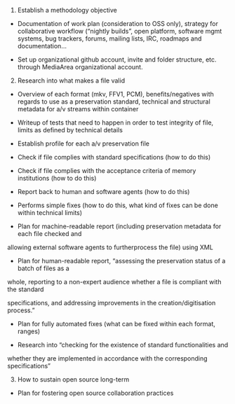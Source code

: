 1. Establish a methodology objective

* Documentation of work plan (consideration to OSS only), strategy for collaborative workflow (“nightly builds”, open platform, software mgmt systems, bug trackers, forums, mailing lists, IRC, roadmaps and documentation…

* Set up organizational github account, invite and folder structure, etc. through MediaArea organizational account.



2. Research into what makes a file valid

* Overview of each format (mkv, FFV1, PCM), benefits/negatives with regards to use as a preservation standard, technical and structural metadata for a/v streams within container

* Writeup of tests that need to happen in order to test integrity of file, limits as defined by technical details

* Establish profile for each a/v preservation file

* Check if file complies with standard specifications (how to do this)

* Check if file complies with the acceptance criteria of memory institutions (how to do this)

* Report back to human and software agents (how to do this)

* Performs simple fixes (how to do this, what kind of fixes can be done within technical limits)

* Plan for machine-readable report (including preservation metadata for each file checked and

allowing external software agents to furtherprocess the file) using XML

* Plan for human-readable report, “assessing the preservation status of a batch of files as a

whole, reporting to a non-expert audience whether a file is compliant with the standard

specifications, and addressing improvements in the creation/digitisation process.”

* Plan for fully automated fixes (what can be fixed within each format, ranges)

* Research into “checking for the existence of standard functionalities and

whether they are implemented in accordance with the corresponding specifications”



3. How to sustain open source long-term

* Plan for fostering open source collaboration practices